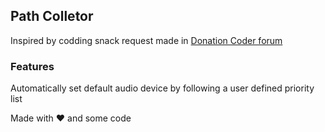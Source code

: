 ## Path Colletor

Inspired by codding snack request made in [Donation Coder forum](https://www.donationcoder.com/forum/index.php?topic=53512.0)

### Features

Automatically set default audio device by following a user defined priority list

Made with ❤ and some code